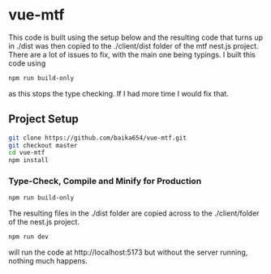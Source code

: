 # vue-mtf

This code is built using the setup below and the resulting code that turns up in ./dist was then copied
to the ./client/dist folder of the mtf nest.js project. There are a lot of issues to fix, with the main
one being typings. I built this code using 
```sh
npm run build-only
```
as this stops the type checking. If I had more time I would fix that.

## Project Setup

```sh
git clone https://github.com/baika654/vue-mtf.git
git checkout master
cd vue-mtf 
npm install
```

### Type-Check, Compile and Minify for Production

```sh
npm run build-only
```
The resulting files in the ./dist folder are copied across to the ./client/folder of the nest.js project.

```sh
npm run dev
```
will run the code at http://localhost:5173 but without the server running, nothing much happens.


